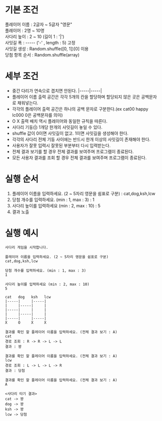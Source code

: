 # 기본 조건     
플레이어 이름 : 2글자 ~ 5글자 "영문"       
플레이어 : 2명 ~ 10명    
사다리 높이 : 2 ~ 10 (길이 1 : '|')   
사잇길 폭 : ----- ('-' , length : 5) 고정    
사잇길 생성 : Random.shuffle([0, 1])[0] 이용    
당첨 항목 순서 : Random.shuffle(array)      
    
# 세부 조건
- 중간 다리가 연속으로 겹치면 안된다. |-----|-----|    
- 플레이어 이름 출력 공간은 각각 5개의 칸을 할당하며 할당되지 않은 곳은 공백문자로 채워넣는다.   
- 각각의 플레이어 출력 공간은 하나의 공백 문자로 구분한다.(ex cat00 happy lc000 0은 공백문자를 의미)     
- O X 출력 배치 역시 플레이어와 동일한 규칙을 따른다.     
- 사다리 기둥(|) 1개당 한개의 사잇길이 놓일 수 있다.   
- shuffle 값이 0이면 사잇길이 없고. 1이면 사잇길을 생성해야 한다.
- 각각의 사다리 전체 기둥 사이에는 반드시 한개 이상의 사잇길이 존재해야 한다.   
- 사용자가 잘못 입력시 잘못된 부분부터 다시 입력받는다.
- 전체 결과 보기를 할 경우 전체 결과를 보여주며 프로그램이 종료된다.
- 모든 사용자 결과를 조회 할 경우 전체 결과를 보여주며 프로그램이 종료된다.

# 실행 순서
1. 플레이어 이름을 입력하세요. (2 ~ 5자리 영문을 쉼표로 구분) : cat,dog,ksh,lcw    
2. 당첨 개수를 입력하세요. (min : 1, max : 3) : 1    
3. 사다리 높이를 입력하세요 (min : 2, max : 10) : 5
4. 결과 노출

# 실행 예시   
```
사다리 게임을 시작합니다.  

플레이어 이름을 입력하세요. (2 ~ 5자리 영문을 쉼표로 구분)
cat,dog,ksh,lcw

당첨 개수를 입력하세요. (min : 1, max : 3)
1

사다리 높이를 입력하세요 (min : 2, max : 10)
5

cat   dog   ksh   lcw
|-----|     |-----|
|     |-----|     |
|-----|     |     |
|     |-----|     |
|-----|     |-----|
X     O     X     X 

결과를 확인 할 플레이어 이름을 입력하세요. (전체 결과 보기 : A)
cat
경로 조회 : R -> R -> L -> L
결과 : 꽝

결과를 확인 할 플레이어 이름을 입력하세요. (전체 결과 보기 : A)
lcw
경로 조회 : L -> L -> L -> R
결과 : 당첨

결과를 확인 할 플레이어 이름을 입력하세요. (전체 결과 보기 : A)
A

<사다리 타기 결과>
cat -> 꽝
dog -> 꽝
ksh -> 꽝
lcw -> 당첨
```